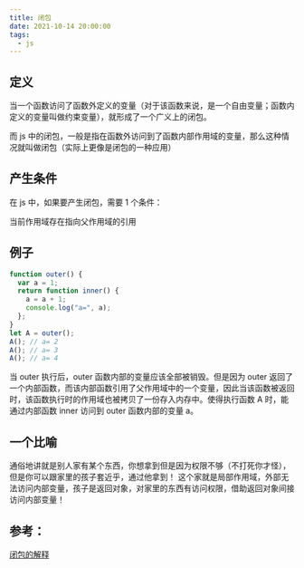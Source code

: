 ```yaml
---
title: 闭包
date: 2021-10-14 20:00:00
tags:
  - js
---
```


## 定义

当一个函数访问了函数外定义的变量（对于该函数来说，是一个自由变量；函数内定义的变量叫做约束变量），就形成了一个广义上的闭包。

而 js 中的闭包，一般是指在函数外访问到了函数内部作用域的变量，那么这种情况就叫做闭包（实际上更像是闭包的一种应用）

## 产生条件

在 js 中，如果要产生闭包，需要 1 个条件：

当前作用域存在指向父作用域的引用

## 例子

```js
function outer() {
  var a = 1;
  return function inner() {
    a = a + 1;
    console.log("a=", a);
  };
}
let A = outer();
A(); // a= 2
A(); // a= 3
A(); // a= 4
```

当 outer 执行后，outer 函数内部的变量应该全部被销毁。但是因为 outer 返回了一个内部函数，而该内部函数引用了父作用域中的一个变量，因此当该函数被返回时，该函数执行时的作用域也被拷贝了一份存入内存中。使得执行函数 A 时，能通过内部函数 inner 访问到 outer 函数内部的变量 a。

## 一个比喻

通俗地讲就是别人家有某个东西，你想拿到但是因为权限不够（不打死你才怪），但是你可以跟家里的孩子套近乎，通过他拿到！
这个家就是局部作用域，外部无法访问内部变量，孩子是返回对象，对家里的东西有访问权限，借助返回对象间接访问内部变量！

## 参考：

[闭包的解释](https://www.zhihu.com/question/34210214)
